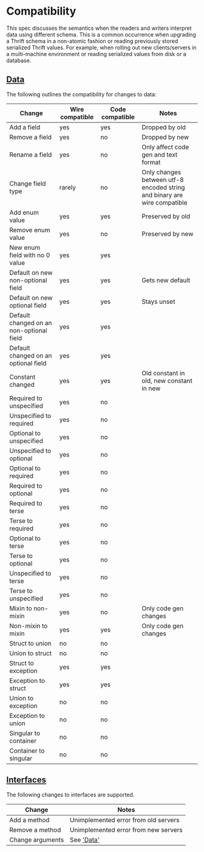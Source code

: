 # Compatibility

This spec discusses the semantics when the readers and writers interpret data using different schema. This is a common occurrence when upgrading a Thrift schema in a non-atomic fashion or reading previously stored serialized Thrift values. For example, when rolling out new clients/servers in a multi-machine environment or reading serialized values from disk or a database.

## [Data](data.md)

The following outlines the compatibility for changes to data:

|Change    |Wire compatible    |Code compatible    |Notes    |
|---    |---    |---    |---    |
|Add a field    |yes    |yes    |Dropped by old    |
|Remove a field    |yes    |no    |Dropped by new    |
|Rename a field    |yes    |no    |Only affect code gen and text format    |
|Change field type    |rarely    |no    |Only changes between utf-8 encoded string and binary are wire compatible    |
|Add enum value    |yes    |yes    |Preserved by old    |
|Remove enum value    |yes    |no    |Preserved by new    |
|New enum field with no 0 value    |yes    |yes    |    |
|Default on new non-optional field    |yes    |yes    |Gets new default    |
|Default on new optional field    |yes    |yes    |Stays unset    |
|Default changed on an non-optional field    |yes    |yes    |    |
|Default changed on an optional field    |yes    |yes    |    |
|Constant changed    |yes    |yes    |Old constant in old, new constant in new    |
|Required to unspecified    |yes    |no    |    |
|Unspecified to required    |yes    |no    |    |
|Optional to unspecified    |yes    |no    |    |
|Unspecified to optional    |yes    |no    |    |
|Optional to required    |yes    |no    |    |
|Required to optional    |yes    |no    |    |
|Required to terse    |yes    |no    |    |
|Terse to required    |yes    |no    |    |
|Optional to terse    |yes    |no    |    |
|Terse to optional    |yes    |no    |    |
|Unspecified to terse    |yes    |no    |    |
|Terse to unspecified    |yes    |no    |    |
|Mixin to non-mixin    |yes    |no    |Only code gen changes    |
|Non-mixin to mixin    |yes    |yes    |Only code gen changes    |
|Struct to union    |no    |no    |    |
|Union to struct    |no    |no    |    |
|Struct to exception    |yes    |yes    |    |
|Exception to struct    |yes    |yes    |    |
|Union to exception    |no    |no    |    |
|Exception to union    |no    |no    |    |
|Singular to container    |no    |no    |    |
|Container to singular    |no    |no    |    |

## [Interfaces](interface.md)

The following changes to interfaces are supported.

|Change    |Notes    |
|---    |---    |
|Add a method    |Unimplemented error from old servers    |
|Remove a method    |Unimplemented error from new servers    |
|Change arguments    |See ['Data'](https://github.com/facebook/fbthrift/blob/main/thrift/doc/spec/definition/compatibility.md#data)    |

